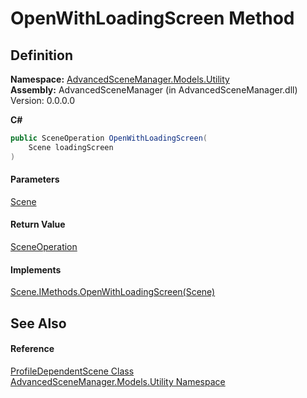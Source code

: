 # OpenWithLoadingScreen Method

## Definition

**Namespace:** [AdvancedSceneManager.Models.Utility](N_AdvancedSceneManager_Models_Utility.md)\
**Assembly:** AdvancedSceneManager (in AdvancedSceneManager.dll) Version: 0.0.0.0

**C#**

```c#
public SceneOperation OpenWithLoadingScreen(
	Scene loadingScreen
)
```

#### Parameters

&#x20; [Scene](T_AdvancedSceneManager_Models_Scene.md)&#x20;

#### Return Value

[SceneOperation](T_AdvancedSceneManager_Core_SceneOperation.md)

#### Implements

[Scene.IMethods.OpenWithLoadingScreen(Scene)](M_AdvancedSceneManager_Models_Scene_IMethods_OpenWithLoadingScreen.md)

## See Also

#### Reference

[ProfileDependentScene Class](T_AdvancedSceneManager_Models_Utility_ProfileDependentScene.md)\
[AdvancedSceneManager.Models.Utility Namespace](N_AdvancedSceneManager_Models_Utility.md)
